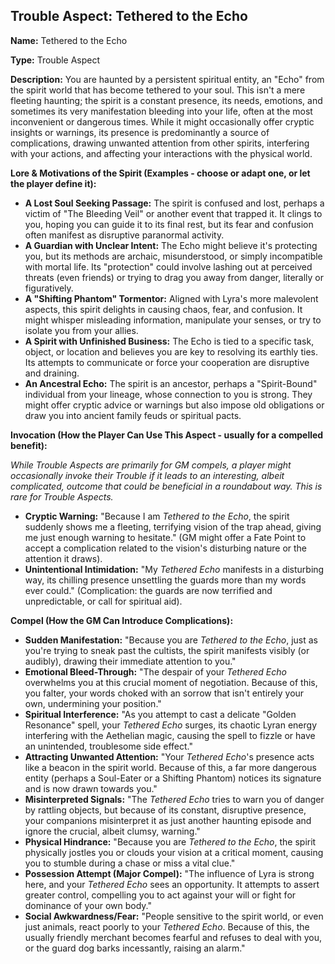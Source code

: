 ## Trouble Aspect: Tethered to the Echo

**Name:** Tethered to the Echo

**Type:** Trouble Aspect

**Description:**
You are haunted by a persistent spiritual entity, an "Echo" from the spirit world that has become tethered to your soul. This isn't a mere fleeting haunting; the spirit is a constant presence, its needs, emotions, and sometimes its very manifestation bleeding into your life, often at the most inconvenient or dangerous times. While it might occasionally offer cryptic insights or warnings, its presence is predominantly a source of complications, drawing unwanted attention from other spirits, interfering with your actions, and affecting your interactions with the physical world.

**Lore & Motivations of the Spirit (Examples - choose or adapt one, or let the player define it):**

*   **A Lost Soul Seeking Passage:** The spirit is confused and lost, perhaps a victim of "The Bleeding Veil" or another event that trapped it. It clings to you, hoping you can guide it to its final rest, but its fear and confusion often manifest as disruptive paranormal activity.
*   **A Guardian with Unclear Intent:** The Echo might believe it's protecting you, but its methods are archaic, misunderstood, or simply incompatible with mortal life. Its "protection" could involve lashing out at perceived threats (even friends) or trying to drag you away from danger, literally or figuratively.
*   **A "Shifting Phantom" Tormentor:** Aligned with Lyra's more malevolent aspects, this spirit delights in causing chaos, fear, and confusion. It might whisper misleading information, manipulate your senses, or try to isolate you from your allies.
*   **A Spirit with Unfinished Business:** The Echo is tied to a specific task, object, or location and believes you are key to resolving its earthly ties. Its attempts to communicate or force your cooperation are disruptive and draining.
*   **An Ancestral Echo:** The spirit is an ancestor, perhaps a "Spirit-Bound" individual from your lineage, whose connection to you is strong. They might offer cryptic advice or warnings but also impose old obligations or draw you into ancient family feuds or spiritual pacts.

**Invocation (How the Player Can Use This Aspect - usually for a compelled benefit):**

*While Trouble Aspects are primarily for GM compels, a player might occasionally invoke their Trouble if it leads to an interesting, albeit complicated, outcome that *could* be beneficial in a roundabout way. This is rare for Trouble Aspects.*

*   **Cryptic Warning:** "Because I am *Tethered to the Echo*, the spirit suddenly shows me a fleeting, terrifying vision of the trap ahead, giving me just enough warning to hesitate." (GM might offer a Fate Point to accept a complication related to the vision's disturbing nature or the attention it draws).
*   **Unintentional Intimidation:** "My *Tethered Echo* manifests in a disturbing way, its chilling presence unsettling the guards more than my words ever could." (Complication: the guards are now terrified and unpredictable, or call for spiritual aid).

**Compel (How the GM Can Introduce Complications):**

*   **Sudden Manifestation:** "Because you are *Tethered to the Echo*, just as you're trying to sneak past the cultists, the spirit manifests visibly (or audibly), drawing their immediate attention to you."
*   **Emotional Bleed-Through:** "The despair of your *Tethered Echo* overwhelms you at this crucial moment of negotiation. Because of this, you falter, your words choked with an sorrow that isn't entirely your own, undermining your position."
*   **Spiritual Interference:** "As you attempt to cast a delicate "Golden Resonance" spell, your *Tethered Echo* surges, its chaotic Lyran energy interfering with the Aethelian magic, causing the spell to fizzle or have an unintended, troublesome side effect."
*   **Attracting Unwanted Attention:** "Your *Tethered Echo*'s presence acts like a beacon in the spirit world. Because of this, a far more dangerous entity (perhaps a Soul-Eater or a Shifting Phantom) notices its signature and is now drawn towards you."
*   **Misinterpreted Signals:** "The *Tethered Echo* tries to warn you of danger by rattling objects, but because of its constant, disruptive presence, your companions misinterpret it as just another haunting episode and ignore the crucial, albeit clumsy, warning."
*   **Physical Hindrance:** "Because you are *Tethered to the Echo*, the spirit physically jostles you or clouds your vision at a critical moment, causing you to stumble during a chase or miss a vital clue."
*   **Possession Attempt (Major Compel):** "The influence of Lyra is strong here, and your *Tethered Echo* sees an opportunity. It attempts to assert greater control, compelling you to act against your will or fight for dominance of your own body."
*   **Social Awkwardness/Fear:** "People sensitive to the spirit world, or even just animals, react poorly to your *Tethered Echo*. Because of this, the usually friendly merchant becomes fearful and refuses to deal with you, or the guard dog barks incessantly, raising an alarm."
